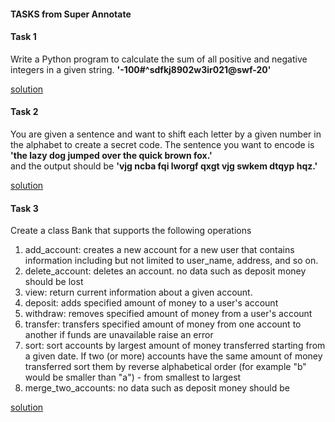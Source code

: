 #### TASKS from Super Annotate

#### Task 1
Write a Python program to calculate the sum of all positive and negative
integers in a given string. **'-100#^sdfkj8902w3ir021@swf-20'**

[solution](digit_from_string.py)

#### Task 2
You are given a sentence and want to shift each letter by a given number in the alphabet to create a secret code.
The sentence you want to encode is **'the lazy dog jumped over the quick brown fox.'**  
and the output should be **'vjg ncba fqi lworgf qxgt vjg swkem dtqyp hqz.'**

[solution](encode_text.py)

#### Task 3
Create a class Bank that supports the following operations
1. add_account: creates a new account for a new user that contains
information including but not limited to user_name, address, and so on.
2. delete_account: deletes an account. no data such as deposit money should
be lost
3. view: return current information about a given account.
4. deposit: adds specified amount of money to a user's account
5. withdraw: removes specified amount of money from a user's account
6. transfer: transfers specified amount of money from one account to another
if funds are unavailable raise an error
7. sort: sort accounts by largest amount of money transferred starting from
a given date. If two (or more) accounts have the same amount of money
transferred sort them by reverse alphabetical order (for example "b"
would be smaller than "a") - from smallest to largest
8. merge_two_accounts: no data such as deposit money should be 

[solution](bank_model.py)